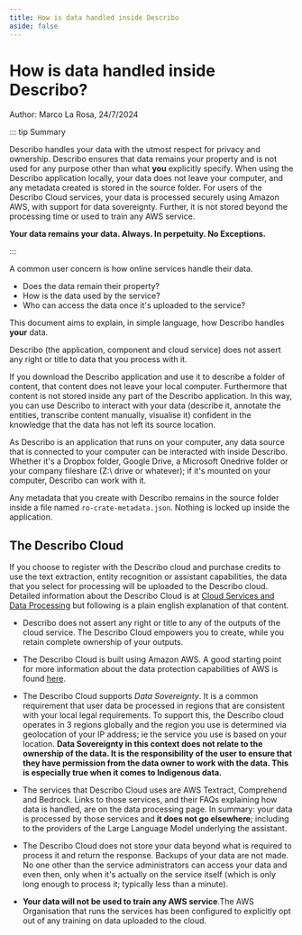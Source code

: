 ```yaml
---
title: How is data handled inside Describo
aside: false
---
```


# How is data handled inside Describo?

Author: Marco La Rosa, 24/7/2024

::: tip Summary

Describo handles your data with the utmost respect for privacy and ownership. Describo ensures that
data remains your property and is not used for any purpose other than what **you** explicitly
specify. When using the Describo application locally, your data does not leave your computer, and
any metadata created is stored in the source folder. For users of the Describo Cloud services, your
data is processed securely using Amazon AWS, with support for data sovereignty. Further, it is not
stored beyond the processing time or used to train any AWS service.

**Your data remains your data. Always. In perpetuity. No Exceptions.**

:::

A common user concern is how online services handle their data.

-   Does the data remain their property?
-   How is the data used by the service?
-   Who can access the data once it's uploaded to the service?

This document aims to explain, in simple language, how Describo handles **your** data.

Describo (the application, component and cloud service) does not assert any right or title to data
that you process with it.

If you download the Describo application and use it to describe a folder of content, that content
does not leave your local computer. Furthermore that content is not stored inside any part of the
Describo application. In this way, you can use Describo to interact with your data (describe it,
annotate the entities, transcribe content manually, visualise it) confident in the knowledge that
the data has not left its source location.

As Describo is an application that runs on your computer, any data source that is connected to your
computer can be interacted with inside Describo. Whether it's a Dropbox folder, Google Drive, a
Microsoft Onedrive folder or your company fileshare (Z:\\ drive or whatever); if it's mounted on
your computer, Describo can work with it.

Any metadata that you create with Describo remains in the source folder inside a file named
`ro-crate-metadata.json`. Nothing is locked up inside the application.

## The Describo Cloud

If you choose to register with the Describo cloud and purchase credits to use the text extraction,
entity recognition or assistant capabilities, the data that you select for processing will be
uploaded to the Describo cloud. Detailed information about the Describo Cloud is at
[Cloud Services and Data Processing](/docs/guide/data-processing) but following is a plain english
explanation of that content.

-   Describo does not assert any right or title to any of the outputs of the cloud service. The
    Describo Cloud empowers you to create, while you retain complete ownership of your outputs.

-   The Describo Cloud is built using Amazon AWS. A good starting point for more information about
    the data protection capabilities of AWS is found
    [here](https://aws.amazon.com/compliance/data-protection/).

-   The Describo Cloud supports _Data Sovereignty_. It is a common requirement that user data be
    processed in regions that are consistent with your local legal requirements. To support this,
    the Describo cloud operates in 3 regions globally and the region you use is determined via
    geolocation of your IP address; ie the service you use is based on your location. **Data
    Sovereignty in this context does not relate to the ownership of the data. It is the
    responsibility of the user to ensure that they have permission from the data owner to work with
    the data. This is especially true when it comes to Indigenous data.**

-   The services that Describo Cloud uses are AWS Textract, Comprehend and Bedrock. Links to those
    services, and their FAQs explaining how data is handled, are on the data processing page. In
    summary: your data is processed by those services and **it does not go elsewhere**; including to
    the providers of the Large Language Model underlying the assistant.

-   The Describo Cloud does not store your data beyond what is required to process it and return the
    response. Backups of your data are not made. No one other than the service administrators can
    access your data and even then, only when it's actually on the service itself (which is only
    long enough to process it; typically less than a minute).

-   **Your data will not be used to train any AWS service**.The AWS Organisation that runs the
    services has been configured to explicitly opt out of any training on data uploaded to the
    cloud.

<disqus/>
